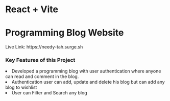 # React + Vite

<h1>Programming Blog Website</h1>
Live Link: https://needy-tah.surge.sh

<h3>Key Features of this Project</h3>
<li>Developed a programming blog with user authentication where anyone can read and comment in the blog.</li>
<li>Authentication user can add, update and delete his blog but can add any blog to wishlist</li>
<li>User can Filter and Search any blog </li>
